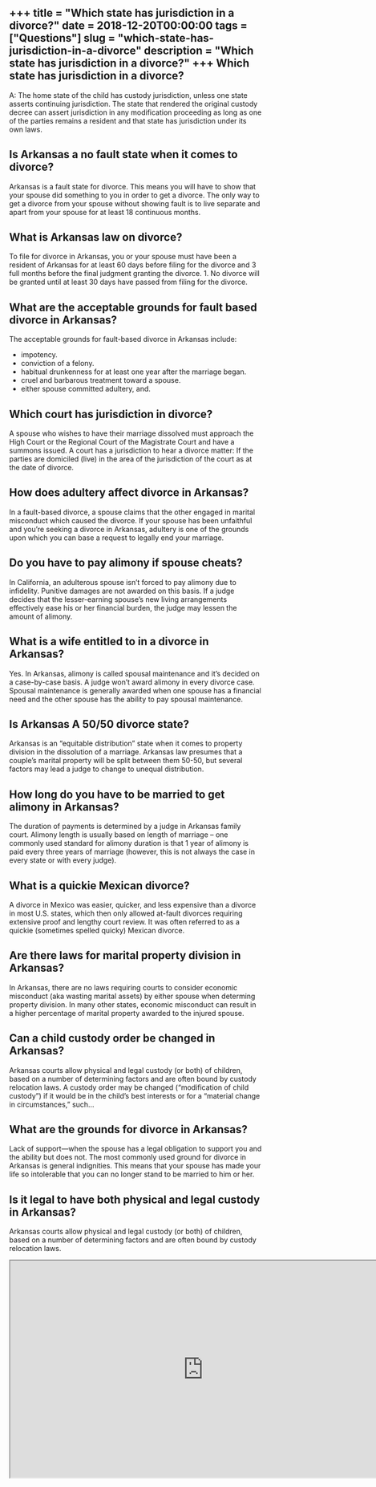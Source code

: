 +++
title = "Which state has jurisdiction in a divorce?"
date = 2018-12-20T00:00:00
tags = ["Questions"]
slug = "which-state-has-jurisdiction-in-a-divorce"
description = "Which state has jurisdiction in a divorce?"
+++
Which state has jurisdiction in a divorce?
------------------------------------------

A: The home state of the child has custody jurisdiction, unless one state asserts continuing jurisdiction. The state that rendered the original custody decree can assert jurisdiction in any modification proceeding as long as one of the parties remains a resident and that state has jurisdiction under its own laws.

Is Arkansas a no fault state when it comes to divorce?
------------------------------------------------------

Arkansas is a fault state for divorce. This means you will have to show that your spouse did something to you in order to get a divorce. The only way to get a divorce from your spouse without showing fault is to live separate and apart from your spouse for at least 18 continuous months.

What is Arkansas law on divorce?
--------------------------------

To file for divorce in Arkansas, you or your spouse must have been a resident of Arkansas for at least 60 days before filing for the divorce and 3 full months before the final judgment granting the divorce. 1. No divorce will be granted until at least 30 days have passed from filing for the divorce.

What are the acceptable grounds for fault based divorce in Arkansas?
--------------------------------------------------------------------

The acceptable grounds for fault-based divorce in Arkansas include:

- impotency.
- conviction of a felony.
- habitual drunkenness for at least one year after the marriage began.
- cruel and barbarous treatment toward a spouse.
- either spouse committed adultery, and.

Which court has jurisdiction in divorce?
----------------------------------------

A spouse who wishes to have their marriage dissolved must approach the High Court or the Regional Court of the Magistrate Court and have a summons issued. A court has a jurisdiction to hear a divorce matter: If the parties are domiciled (live) in the area of the jurisdiction of the court as at the date of divorce.

How does adultery affect divorce in Arkansas?
---------------------------------------------

In a fault-based divorce, a spouse claims that the other engaged in marital misconduct which caused the divorce. If your spouse has been unfaithful and you’re seeking a divorce in Arkansas, adultery is one of the grounds upon which you can base a request to legally end your marriage.

Do you have to pay alimony if spouse cheats?
--------------------------------------------

In California, an adulterous spouse isn’t forced to pay alimony due to infidelity. Punitive damages are not awarded on this basis. If a judge decides that the lesser-earning spouse’s new living arrangements effectively ease his or her financial burden, the judge may lessen the amount of alimony.

What is a wife entitled to in a divorce in Arkansas?
----------------------------------------------------

Yes. In Arkansas, alimony is called spousal maintenance and it’s decided on a case-by-case basis. A judge won’t award alimony in every divorce case. Spousal maintenance is generally awarded when one spouse has a financial need and the other spouse has the ability to pay spousal maintenance.

Is Arkansas A 50/50 divorce state?
----------------------------------

Arkansas is an “equitable distribution” state when it comes to property division in the dissolution of a marriage. Arkansas law presumes that a couple’s marital property will be split between them 50-50, but several factors may lead a judge to change to unequal distribution.

How long do you have to be married to get alimony in Arkansas?
--------------------------------------------------------------

The duration of payments is determined by a judge in Arkansas family court. Alimony length is usually based on length of marriage – one commonly used standard for alimony duration is that 1 year of alimony is paid every three years of marriage (however, this is not always the case in every state or with every judge).

What is a quickie Mexican divorce?
----------------------------------

A divorce in Mexico was easier, quicker, and less expensive than a divorce in most U.S. states, which then only allowed at-fault divorces requiring extensive proof and lengthy court review. It was often referred to as a quickie (sometimes spelled quicky) Mexican divorce.

Are there laws for marital property division in Arkansas?
---------------------------------------------------------

In Arkansas, there are no laws requiring courts to consider economic misconduct (aka wasting marital assets) by either spouse when determing property division. In many other states, economic misconduct can result in a higher percentage of marital property awarded to the injured spouse.

Can a child custody order be changed in Arkansas?
-------------------------------------------------

Arkansas courts allow physical and legal custody (or both) of children, based on a number of determining factors and are often bound by custody relocation laws. A custody order may be changed (“modification of child custody”) if it would be in the child’s best interests or for a “material change in circumstances,” such…

What are the grounds for divorce in Arkansas?
---------------------------------------------

Lack of support—when the spouse has a legal obligation to support you and the ability but does not. The most commonly used ground for divorce in Arkansas is general indignities. This means that your spouse has made your life so intolerable that you can no longer stand to be married to him or her.

Is it legal to have both physical and legal custody in Arkansas?
----------------------------------------------------------------

Arkansas courts allow physical and legal custody (or both) of children, based on a number of determining factors and are often bound by custody relocation laws.

<iframe allow="accelerometer; autoplay; clipboard-write; encrypted-media; gyroscope; picture-in-picture" allowfullscreen="" class="__youtube_prefs__  epyt-is-override  no-lazyload" data-no-lazy="1" data-origheight="433" data-origwidth="770" data-skipgform_ajax_framebjll="" height="433" id="_ytid_48744" loading="lazy" src="https://www.youtube.com/embed/CXqn2AE9ERo?enablejsapi=1&autoplay=0&cc_load_policy=0&cc_lang_pref=&iv_load_policy=1&loop=0&modestbranding=0&rel=1&fs=1&playsinline=0&autohide=2&theme=dark&color=red&controls=1&" title="YouTube player" width="770"></iframe>